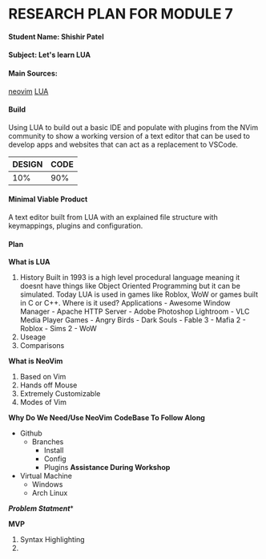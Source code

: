 # RESEARCH PLAN FOR MODULE 7

#### Student Name: ****Shishir Patel****

#### Subject: ****Let's learn LUA****

#### Main Sources:
[neovim](https://neovim.io)
[LUA](https://lua.org)

#### Build
Using LUA to build out a basic IDE and populate with plugins from the NVim community to show a working version of a text editor that can be used to develop apps and websites that can act as a replacement to VSCode.

| ****DESIGN****   | ****CODE****    |
|--------------- | --------------- |
| 10%   | 90%   |

#### Minimal Viable Product
A text editor built from LUA with an explained file structure with keymappings, plugins and configuration.

#### Plan
****What is LUA****
 1. History
 Built in 1993 is a high level procedural language meaning it doesnt have things like Object Oriented Programming but it can be simulated.  Today LUA is used in games like Roblox, WoW or games built in C or C++.
    Where is it used?
        Applications
            - Awesome Window Manager
            - Apache HTTP Server
            - Adobe Photoshop Lightroom
            - VLC Media Player
        Games
            - Angry Birds
            - Dark Souls
            - Fable 3
            - Mafia 2
            - Roblox
            - Sims 2
            - WoW
 2. Useage
 3. Comparisons

****What is NeoVim****
 1. Based on Vim
 2. Hands off Mouse
 3. Extremely Customizable
 4. Modes of Vim

****Why Do We Need/Use NeoVim****
****CodeBase To Follow Along****
- Github
  - Branches
    - Install
    - Config
    - Plugins
****Assistance During Workshop****
- Virtual Machine
  - Windows
  - Arch Linux

***Problem Statment****

****MVP****
 1. Syntax Highlighting
 2.
